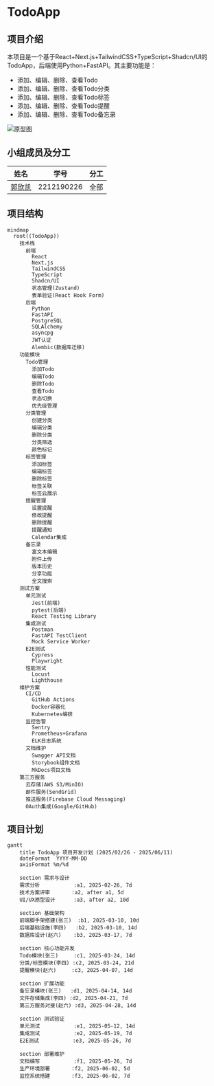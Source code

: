 # TodoApp

## 项目介绍

本项目是一个基于React+Next.js+TailwindCSS+TypeScript+Shadcn/UI的TodoApp，后端使用Python+FastAPI。其主要功能是：

- 添加、编辑、删除、查看Todo
- 添加、编辑、删除、查看Todo分类
- 添加、编辑、删除、查看Todo标签
- 添加、编辑、删除、查看Todo提醒
- 添加、编辑、删除、查看Todo备忘录

![原型图]()


## 小组成员及分工

| 姓名                                | 学号         | 分工                     |
| ----------------------------------- | ------------ | ------------------------ |
| [郭欣凯]() | 2212190226 | 全部    |

## 项目结构

```mermaid
mindmap
  root((TodoApp))
    技术栈
      前端
        React
        Next.js
        TailwindCSS
        TypeScript
        Shadcn/UI
        状态管理(Zustand)
        表单验证(React Hook Form)
      后端
        Python
        FastAPI
        PostgreSQL
        SQLAlchemy
        asyncpg
        JWT认证
        Alembic(数据库迁移)
    功能模块
      Todo管理
        添加Todo
        编辑Todo
        删除Todo
        查看Todo
        状态切换
        优先级管理
      分类管理
        创建分类
        编辑分类
        删除分类
        分类筛选
        颜色标记
      标签管理
        添加标签
        编辑标签
        删除标签
        标签关联
        标签云展示
      提醒管理
        设置提醒
        修改提醒
        删除提醒
        提醒通知
        Calendar集成
      备忘录
        富文本编辑
        附件上传
        版本历史
        分享功能
        全文搜索
    测试方案
      单元测试
        Jest(前端)
        pytest(后端)
        React Testing Library
      集成测试
        Postman
        FastAPI TestClient
        Mock Service Worker
      E2E测试
        Cypress
        Playwright
      性能测试
        Locust
        Lighthouse
    维护方案
      CI/CD
        GitHub Actions
        Docker容器化
        Kubernetes编排
      监控告警
        Sentry
        Prometheus+Grafana
        ELK日志系统
      文档维护
        Swagger API文档
        Storybook组件文档
        MkDocs项目文档
    第三方服务
      云存储(AWS S3/MinIO)
      邮件服务(SendGrid)
      推送服务(Firebase Cloud Messaging)
      OAuth集成(Google/GitHub)
```

## 项目计划

```mermaid
gantt
    title TodoApp 项目开发计划 (2025/02/26 - 2025/06/11)
    dateFormat  YYYY-MM-DD
    axisFormat %m/%d
    
    section 需求与设计
    需求分析           :a1, 2025-02-26, 7d
    技术方案评审       :a2, after a1, 5d
    UI/UX原型设计      :a3, after a2, 10d
    
    section 基础架构
    前端脚手架搭建(张三)  :b1, 2025-03-10, 10d
    后端基础设施(李四)   :b2, 2025-03-10, 14d
    数据库设计(赵六)    :b3, 2025-03-17, 7d
    
    section 核心功能开发
    Todo模块(张三)     :c1, 2025-03-24, 14d
    分类/标签模块(李四) :c2, 2025-03-24, 21d
    提醒模块(赵六)     :c3, 2025-04-07, 14d
    
    section 扩展功能
    备忘录模块(张三)   :d1, 2025-04-14, 14d
    文件存储集成(李四) :d2, 2025-04-21, 7d
    第三方服务对接(赵六) :d3, 2025-04-28, 14d
    
    section 测试验证
    单元测试           :e1, 2025-05-12, 14d
    集成测试           :e2, 2025-05-19, 7d
    E2E测试           :e3, 2025-05-26, 7d
    
    section 部署维护
    文档编写           :f1, 2025-05-26, 7d
    生产环境部署       :f2, 2025-06-02, 5d
    监控系统搭建       :f3, 2025-06-02, 7d
```

